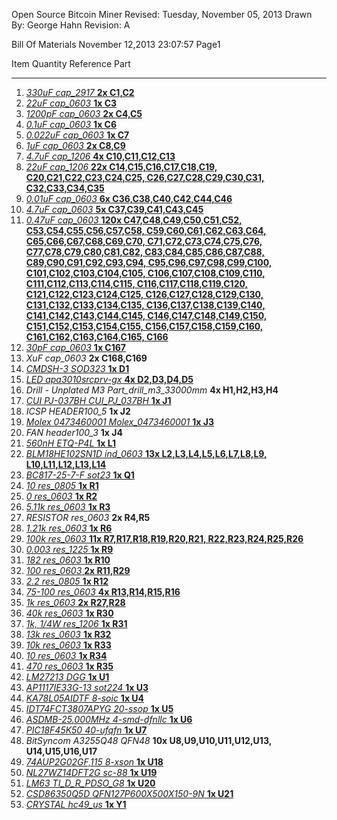 Open Source Bitcoin Miner  Revised: Tuesday, November 05, 2013
Drawn By: George Hahn          Revision: A







Bill Of Materials       November 12,2013      23:07:57	Page1

Item	Quantity	Reference	Part
______________________________________________

1.	[*330uF	cap_2917* **2x	C1,C2**](http://www.digikey.com/product-search/en?pv7=2&k=Panasonic+2R5TPE330MI&mnonly=0&newproducts=0&ColumnSort=0&page=1&quantity=0&ptm=0&fid=0&pageSize=25)
2.	[*22uF	cap_0603* **1x	C3**](http://www.digikey.com/product-detail/en/C1608X5R0J226M080AC/445-8028-1-ND/2792158)
3.	[*1200pF	cap_0603* **2x	C4,C5**](http://www.digikey.com/product-detail/en/GRM188R72A122KA01D/490-1474-1-ND/587849)
4.	[*0.1uF	cap_0603* **1x	C6**](http://www.digikey.com/product-detail/en/C1608X7R1H104K080AA/445-1314-1-ND/567687)
5.	[*0.022uF	cap_0603* **1x	C7**](http://www.digikey.com/product-detail/en/C1608X7R1H223K080AA/445-1312-1-ND/567696)
6.	[*1uF	cap_0603* **2x	C8,C9**](http://www.digikey.com/product-detail/en/TMK107BJ105KA-T/587-1248-1-ND/931025)
7.	[*4.7uF	cap_1206* **4x	C10,C11,C12,C13**](http://www.digikey.com/product-detail/en/C3216X5R1E475K115AB/445-14683-1-ND/3956349)
8.	[*22uF	cap_1206* **22x	C14,C15,C16,C17,C18,C19,
			C20,C21,C22,C23,C24,C25,
			C26,C27,C28,C29,C30,C31,
			C32,C33,C34,C35**](http://www.digikey.com/product-search/en?pv7=2&k=avx+12066D226MAT&mnonly=0&newproducts=0&ColumnSort=0&page=1&quantity=0&ptm=0&fid=0&pageSize=25)
9.	[*0.01uF	cap_0603* **6x	C36,C38,C40,C42,C44,C46**](http://www.digikey.com/product-detail/en/CL10B103KB8NCNC/1276-1921-1-ND/3890007)
10.	[*4.7uF	cap_0603* **5x	C37,C39,C41,C43,C45**](http://www.digikey.com/product-detail/en/CL10B475KQ8NQNC/1276-2087-1-ND/3890173)
11.	[*0.47uF	cap_0603* **120x	C47,C48,C49,C50,C51,C52,
			C53,C54,C55,C56,C57,C58,
			C59,C60,C61,C62,C63,C64,
			C65,C66,C67,C68,C69,C70,
			C71,C72,C73,C74,C75,C76,
			C77,C78,C79,C80,C81,C82,
			C83,C84,C85,C86,C87,C88,
			C89,C90,C91,C92,C93,C94,
			C95,C96,C97,C98,C99,C100,
			C101,C102,C103,C104,C105,
			C106,C107,C108,C109,C110,
			C111,C112,C113,C114,C115,
			C116,C117,C118,C119,C120,
			C121,C122,C123,C124,C125,
			C126,C127,C128,C129,C130,
			C131,C132,C133,C134,C135,
			C136,C137,C138,C139,C140,
			C141,C142,C143,C144,C145,
			C146,C147,C148,C149,C150,
			C151,C152,C153,C154,C155,
			C156,C157,C158,C159,C160,
			C161,C162,C163,C164,C165,
			C166**](http://www.digikey.com/product-detail/en/CC0603KRX7R8BB473/311-1373-1-ND/2103157)
12.	[*30pF	cap_0603* **1x	C167**](http://www.digikey.com/product-detail/en/CL10C300JB8NNNC/1276-1021-1-ND/3889107)
13.	*XuF	cap_0603* **2x	C168,C169**
14.	[*CMDSH-3	SOD323* **1x	D1**](http://www.digikey.com/product-search/en?pv7=2&k=CMDSH-3&mnonly=0&newproducts=0&ColumnSort=0&page=1&quantity=0&ptm=0&fid=0&pageSize=25)
15.	[*LED	apa3010srcprv-gx* **4x	D2,D3,D4,D5**](http://www.digikey.com/product-search/en?pv7=2&k=apa3010srcprv-gx&mnonly=0&newproducts=0&ColumnSort=0&page=1&quantity=0&ptm=0&fid=0&pageSize=25)
16.	*Drill - Unplated M3	Part_drill_m3_33000mm* **4x	H1,H2,H3,H4**
17.	[*CUI PJ-037BH	CUI_PJ_037BH* **1x	J1**](http://www.digikey.com/product-search/en?pv272=49&k=CUI+PJ-037BH&mnonly=0&newproducts=0&ColumnSort=0&page=1&quantity=0&ptm=0&fid=0&pageSize=25)
18.	*ICSP	HEADER100_5* **1x	J2**
19.	[*Molex 0473460001	Molex_0473460001* **1x	J3**](http://www.digikey.com/product-search/en?pv7=2&FV=fff40016%2Cfff802e4&k=0473460001&mnonly=0&newproducts=0&ColumnSort=0&page=1&quantity=0&ptm=0&fid=0&pageSize=25)
20.	*FAN	header100_3* **1x	J4**
21.	[*560nH	ETQ-P4L* **1x	L1**](http://www.digikey.com/product-search/en?pv19=47&FV=1c0002&k=ETQ-P4L&mnonly=0&newproducts=0&ColumnSort=0&page=1&quantity=0&ptm=0&fid=0&pageSize=25)
22.	[*BLM18HE102SN1D	ind_0603* **13x	L2,L3,L4,L5,L6,L7,L8,L9,
			L10,L11,L12,L13,L14**](http://www.digikey.com/product-search/en?pv7=2&k=BLM18HE102SN1D&mnonly=0&newproducts=0&ColumnSort=0&page=1&quantity=0&ptm=0&fid=0&pageSize=25)
23.	[*BC817-25-7-F	sot23* **1x	Q1**](http://www.digikey.com/product-search/en?pv7=2&k=BC817-25-7-F&mnonly=0&newproducts=0&ColumnSort=0&page=1&quantity=0&ptm=0&fid=0&pageSize=25)
24.	[*10	res_0805* **1x	R1**](http://www.digikey.com/product-detail/en/RMCF0805JT10R0/RMCF0805JT10R0CT-ND/1942532)
25.	[*0	res_0603* **1x	R2**](http://www.digikey.com/product-detail/en/RMCF0603ZT0R00/RMCF0603ZT0R00CT-ND/1943218)
26.	[*5.11k	res_0603* **1x	R3**](http://www.digikey.com/product-detail/en/RMCF0603FT5K11/RMCF0603FT5K11CT-ND/1943038)
27.	*RESISTOR	res_0603* **2x	R4,R5**
28.	[*1.21k	res_0603* **1x	R6**](http://www.digikey.com/product-detail/en/RMCF0603FT1K21/RMCF0603FT1K21CT-ND/1943000)
29.	[*100k	res_0603* **11x	R7,R17,R18,R19,R20,R21,
			R22,R23,R24,R25,R26**](http://www.digikey.com/product-detail/en/RMCF0603JT100K/RMCF0603JT100KCT-ND/1943203)
30.	[*0.003	res_1225* **1x	R9**](http://www.digikey.com/product-search/en?pv7=2&k=LRC-LRF3WLF-01-R003-J&mnonly=0&newproducts=0&ColumnSort=0&page=1&quantity=0&ptm=0&fid=0&pageSize=25)
31.	[*182	res_0603* **1x	R10**](http://www.digikey.com/product-detail/en/RMCF0603FT182R/RMCF0603FT182RCT-ND/2417953)
32.	[*100	res_0603* **2x	R11,R29**](http://www.digikey.com/product-detail/en/RMCF0603JT100R/RMCF0603JT100RCT-ND/1943156)
33.	[*2.2	res_0805* **1x	R12**](http://www.digikey.com/product-detail/en/RMCF0603JT2R20/RMCF0603JT2R20CT-ND/2418194)
34.	[*75-100	res_0603* **4x	R13,R14,R15,R16**](http://www.digikey.com/product-detail/en/RMCF0603JT100R/RMCF0603JT100RCT-ND/1943156)
35.	[*1k	res_0603* **2x	R27,R28**](http://www.digikey.com/product-detail/en/RMCF0603JT1K00/RMCF0603JT1K00CT-ND/1943173)
36.	[*40k	res_0603* **1x	R30**](http://www.digikey.com/product-search/en?pv1=2361&FV=fff40001%2Cfff800e9%2C1c0002%2C400005&mnonly=0&newproducts=0&ColumnSort=0&page=1&stock=1&quantity=0&ptm=0&fid=0&pageSize=25)
37.	[*1k, 1/4W	res_1206* **1x	R31**](http://www.digikey.com/product-detail/en/RMCF1206JT1K00/RMCF1206JT1K00CT-ND/1942786)
38.	[*13k	res_0603* **1x	R32**](http://www.digikey.com/product-detail/en/RMCF0603FT13K0/RMCF0603FT13K0CT-ND/1943065)
39.	[*10k	res_0603* **1x	R33**](http://www.digikey.com/product-detail/en/RMCF0603JT10K0/RMCF0603JT10K0CT-ND/1943191)
40.	[*10	res_0603* **1x	R34**](http://www.digikey.com/product-detail/en/RMCF0603JT10R0/RMCF0603JT10R0CT-ND/1943148)
41.	[*470	res_0603* **1x	R35**](http://www.digikey.com/product-detail/en/RMCF0603JT470R/RMCF0603JT470RCT-ND/1943166)
42.	[*LM27213	DGG* **1x	U1**](http://www.digikey.com/product-detail/en/LM27213MTD%2FNOPB/LM27213MTD%2FNOPB-ND/1871068)
43.	[*AP1117IE33G-13	sot224* **1x	U3**](http://www.digikey.com/product-search/en?pv7=2&k=AP1117IE33G-13&mnonly=0&newproducts=0&ColumnSort=0&page=1&quantity=0&ptm=0&fid=0&pageSize=25)
44.	[*KA78L05AIDTF	8-soic* **1x	U4**](http://www.digikey.com/product-search/en?pv7=2&k=KA78L05AIDTF&mnonly=0&newproducts=0&ColumnSort=0&page=1&quantity=0&ptm=0&fid=0&pageSize=25)
45.	[*IDT74FCT3807APYG	20-ssop* **1x	U5**](http://www.digikey.com/product-search/en?pv252=3&FV=1c0002&k=IDT74FCT3807APYG&mnonly=0&newproducts=0&ColumnSort=0&page=1&quantity=0&ptm=0&fid=0&pageSize=25)
46.	[*ASDMB-25.000MHz	4-smd-dfnllc* **1x	U6**](http://www.digikey.com/product-detail/en/ASDMB-25.000MHZ-LC-T/535-11730-1-ND/2809943)
47.	[*PIC18F45K50	40-ufqfn* **1x	U7**](http://www.digikey.com/product-detail/en/PIC18F45K50-I%2FMV/PIC18F45K50-I%2FMV-ND/3671504)
48.	*BitSyncom A3255Q48	QFN48* **10x	U8,U9,U10,U11,U12,U13,
			U14,U15,U16,U17**
49.	[*74AUP2G02GF,115	8-xson* **1x	U18**](http://www.digikey.com/product-search/en?pv7=2&k=74AUP2G02GF%2C115&mnonly=0&newproducts=0&ColumnSort=0&page=1&quantity=0&ptm=0&fid=0&pageSize=25)
50.	[*NL27WZ14DFT2G	sc-88* **1x	U19**](http://www.digikey.com/product-search/en?pv7=2&k=NL27WZ14DFT2G&mnonly=0&newproducts=0&ColumnSort=0&page=1&quantity=0&ptm=0&fid=0&pageSize=25)
51.	[*LM63	TI_D_R_PDSO_G8* **1x	U20**](http://www.digikey.com/product-detail/en/LM63CIMAX%2FNOPB/LM63CIMAX%2FNOPBCT-ND/3527023)
52.	[*CSD86350Q5D	QFN127P600X500X150-9N* **1x	U21**](http://www.digikey.com/product-search/en?pv7=2&FV=fff40015%2Cfff80346&k=CSD86350Q5D&mnonly=0&newproducts=0&ColumnSort=0&page=1&quantity=0&ptm=0&fid=0&pageSize=25)
53.	[*CRYSTAL	hc49_us* **1x	Y1**](http://www.digikey.com/product-search/en?pv16=319&FV=fff4000d%2Cfff8016d&mnonly=0&newproducts=0&ColumnSort=0&page=1&quantity=0&ptm=0&fid=0&pageSize=25)
